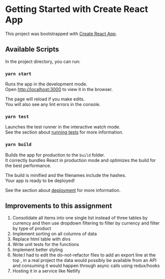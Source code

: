 # Getting Started with Create React App

This project was bootstrapped with [Create React App](https://github.com/facebook/create-react-app).

## Available Scripts

In the project directory, you can run:

### `yarn start`

Runs the app in the development mode.\
Open [http://localhost:3000](http://localhost:3000) to view it in the browser.

The page will reload if you make edits.\
You will also see any lint errors in the console.

### `yarn test`

Launches the test runner in the interactive watch mode.\
See the section about [running tests](https://facebook.github.io/create-react-app/docs/running-tests) for more information.

### `yarn build`

Builds the app for production to the `build` folder.\
It correctly bundles React in production mode and optimizes the build for the best performance.

The build is minified and the filenames include the hashes.\
Your app is ready to be deployed!

See the section about [deployment](https://facebook.github.io/create-react-app/docs/deployment) for more information.

## Improvements to this assignment

1. Consolidate all items into one single list instead of three tables by currency and then use dropdown filtering to filter by currency and filter by type of product
2. Implement sorting on all columns of data
3. Replace html table with divs
4. Write unit tests for the functions
5. Implement better styling
6. Note:I had to edit the do-not-refactor files to add an export line at the top , in a real project the data would possibly be available from an API and consuming it would happen through async calls using redux/hooks
7. Hosting it in a service like Netlify
